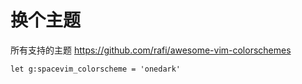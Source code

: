 # 换个主题

所有支持的主题 https://github.com/rafi/awesome-vim-colorschemes

```
let g:spacevim_colorscheme = 'onedark'
```

